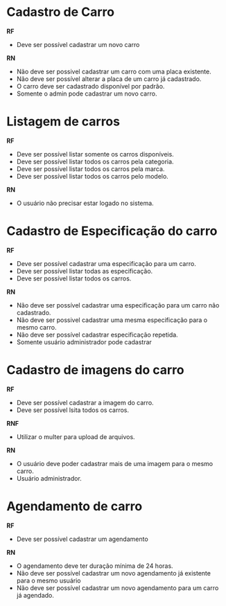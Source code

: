 # Cadastro de Carro

**RF**
- Deve ser possível cadastrar um novo carro


**RN**
- Não deve ser possivel cadastrar um carro com uma placa existente.
- Não deve ser possível alterar a placa de um carro já cadastrado.
- O carro deve ser cadastrado disponível por padrão.
- Somente o admin pode cadastrar um novo carro.


# Listagem de carros

**RF**
- Deve ser possível listar somente os carros disponíveis.
- Deve ser possível listar todos os carros pela categoria.
- Deve ser possível listar todos os carros pela marca.
- Deve ser possível listar todos os carros pelo modelo.

**RN**
- O usuário não precisar estar logado no sistema.

# Cadastro de Especificação do carro

**RF**
- Deve ser possível cadastrar uma especificação para um carro.
- Deve ser possível listar todas as especificação.
- Deve ser possível listar todos os carros.

**RN**
- Não deve ser possível cadastrar uma especificação para um carro não cadastrado.
- Não deve ser possivel cadastrar uma mesma especificação para o mesmo carro.
- Não deve ser possível cadastrar especificação repetida.
- Somente usuário administrador pode cadastrar 


# Cadastro de imagens do carro


**RF**
- Deve ser possível cadastrar a imagem do carro.
- Deve ser possível lsita todos os carros.

**RNF**
- Utilizar o multer para upload de arquivos.

**RN**
- O usuário deve poder cadastrar mais de uma imagem para o mesmo carro.
- Usuário administrador.



# Agendamento de carro


**RF**
- Deve ser possível cadastrar um agendamento

**RN**
- O agendamento deve ter duração mínima de 24 horas.
- Não deve ser possível cadastrar um novo agendamento já existente para o mesmo usuário
- Não deve ser possível cadastrar um novo agendamento para um carro já agendado.